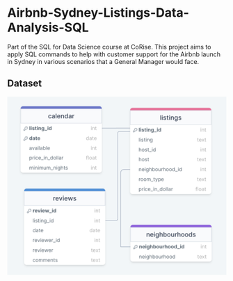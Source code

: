 # Airbnb-Sydney-Listings-Data-Analysis-SQL
Part of the SQL for Data Science course at CoRise. This project aims to apply SQL commands to help with customer support for the Airbnb launch in Sydney in various scenarios that a General Manager would face.

## Dataset
![](https://github.com/anushkachougule/Airbnb-Sydney-Listings-Data-Analysis-SQL/blob/main/images/SQLCC%20Dataset%20img.png)
